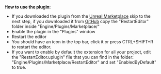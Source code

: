 **How to use the plugin:**
- If you downloaded the plugin from the [Unreal Marketplace](https://marketplace-website-node-launcher-prod.ol.epicgames.com/ue/marketplace/en-US/product/restart-editor-01) skip to the next step, if you downloaded it from [GitHub](https://github.com/Ares9323/Restart-Unreal-Engine-Editor-Plugin/releases) copy the "RestartEditor" folder inside "Engine/Plugins/Marketplace/"
- Enable the plugin in the "Plugins" window
- Restart the editor
- You should have an icon in the top bar, click it or press CTRL+SHIFT+R to restart the editor.
- If you want to enable by default the extension for all your project, edit the "RestartEditor.uplugin" file that you can find in the folder: "Engine/Plugins/Marketplace/RestartEditor" and set "EnabledByDefault" to true.
